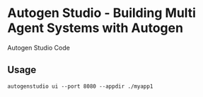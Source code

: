 # Autogen Studio - Building Multi Agent Systems with Autogen

Autogen Studio Code

## Usage

```
autogenstudio ui --port 8080 --appdir ./myapp1
```